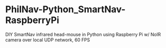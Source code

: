 # PhilNav-Python_SmartNav-RaspberryPi
DIY SmartNav infrared head-mouse in Python using Raspberry Pi w/ NoIR camera over local UDP network, 60 FPS

